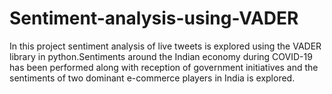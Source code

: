 # Sentiment-analysis-using-VADER
In this project sentiment analysis of live tweets is explored using the VADER library in python.Sentiments around the Indian economy during COVID-19 has been performed along with reception of government initiatives and the sentiments of two dominant e-commerce players in India is explored.
